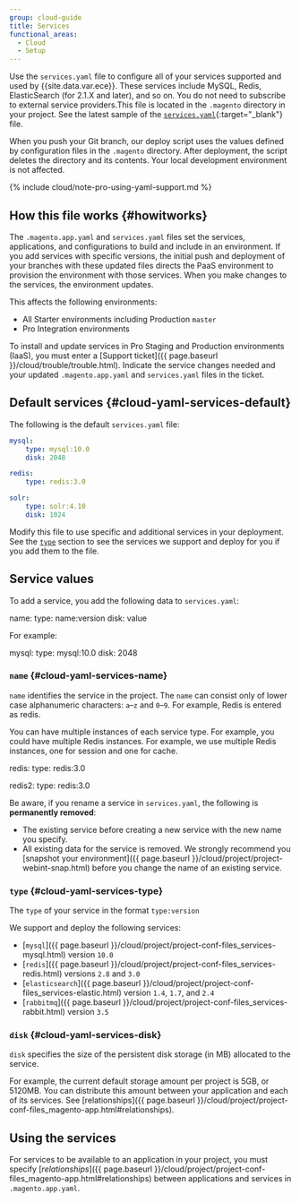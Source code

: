 ```yaml
---
group: cloud-guide
title: Services
functional_areas:
  - Cloud
  - Setup
---
```


Use the `services.yaml` file to configure all of your services supported and used by {{site.data.var.ece}}. These services include MySQL, Redis, ElasticSearch (for 2.1.X and later), and so on. You do not need to subscribe to external service providers.This file is located in the `.magento` directory in your project. See the latest sample of the [`services.yaml`](https://github.com/magento/magento-cloud/blob/master/.magento/services.yaml){:target="_blank"} file.

When you push your Git branch, our deploy script uses the values defined by configuration files in the `.magento` directory. After deployment, the script deletes the directory and its contents. Your local development environment is not affected.

{% include cloud/note-pro-using-yaml-support.md %}

## How this file works {#howitworks}

The `.magento.app.yaml` and `services.yaml` files set the services, applications, and configurations to build and include in an environment. If you add services with specific versions, the initial push and deployment of your branches with these updated files directs the PaaS environment to provision the environment with those services. When you make changes to the services, the environment updates.

This affects the following environments:

* All Starter environments including Production `master`
* Pro Integration environments

To install and update services in Pro Staging and Production environments (IaaS), you must enter a [Support ticket]({{ page.baseurl }}/cloud/trouble/trouble.html). Indicate the service changes needed and your updated `.magento.app.yaml` and `services.yaml` files in the ticket.

## Default services {#cloud-yaml-services-default}

The following is the default `services.yaml` file:

```yaml
mysql:
    type: mysql:10.0
    disk: 2048

redis:
    type: redis:3.0

solr:
    type: solr:4.10
    disk: 1024
```

Modify this file to use specific and additional services in your deployment. See the [`type`](#cloud-yaml-services-type) section to see the services we support and deploy for you if you add them to the file.

## Service values

To add a service, you add the following data to `services.yaml`:

  name:
     type: name:version
     disk: value

For example:

  mysql:
     type: mysql:10.0
     disk: 2048

### `name` {#cloud-yaml-services-name}
`name` identifies the service in the project. The `name` can consist only of lower case alphanumeric characters: `a`&ndash;`z` and `0`&ndash;`9`. For example, Redis is entered as redis.

You can have multiple instances of each service type. For example, you could have multiple Redis instances. For example, we use multiple Redis instances, one for session and one for cache.

  redis:
     type: redis:3.0

  redis2:
     type: redis:3.0

Be aware, if you rename a service in `services.yaml`, the following is **permanently removed**:

* The existing service before creating a new service with the new name you specify.
* All existing data for the service is removed. We strongly recommend you [snapshot your environment]({{ page.baseurl }}/cloud/project/project-webint-snap.html) before you change the name of an existing service.

### `type` {#cloud-yaml-services-type}
The `type` of your service in the format `type:version`

We support and deploy the following services:

*	[`mysql`]({{ page.baseurl }}/cloud/project/project-conf-files_services-mysql.html) version `10.0`
*	[`redis`]({{ page.baseurl }}/cloud/project/project-conf-files_services-redis.html) versions `2.8` and `3.0`
*	[`elasticsearch`]({{ page.baseurl }}/cloud/project/project-conf-files_services-elastic.html) version `1.4`, `1.7`, and `2.4`
*	[`rabbitmq`]({{ page.baseurl }}/cloud/project/project-conf-files_services-rabbit.html) version `3.5`

### `disk` {#cloud-yaml-services-disk}

`disk` specifies the size of the persistent disk storage (in MB) allocated to the service.

For example, the current default storage amount per project is 5GB, or 5120MB. You can distribute this amount between your application and each of its services. See [relationships]({{ page.baseurl }}/cloud/project/project-conf-files_magento-app.html#relationships).

## Using the services

For services to be available to an application in your project, you must specify [*relationships*]({{ page.baseurl }}/cloud/project/project-conf-files_magento-app.html#relationships) between applications and services in `.magento.app.yaml`.
